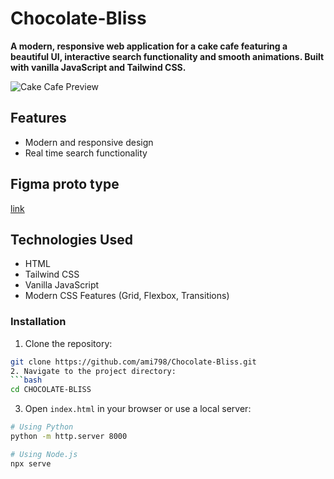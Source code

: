 # Chocolate-Bliss

**A modern, responsive web application for a cake cafe featuring a beautiful UI, interactive search functionality and smooth animations. Built with vanilla JavaScript and Tailwind CSS.**

![Cake Cafe Preview](https://images.unsplash.com/photo-1578985545062-69928b1d9587?w=1200&h=630&fit=crop)

##  Features

-  Modern and responsive design
-  Real time search functionality

## Figma proto type
[link](https://www.figma.com/proto/YeK4K7c3Drdf6am3NbooSA/Untitled?node-id=0-1&t=CTw3MXevcG4EPAkd-1)

##  Technologies Used

- HTML
- Tailwind CSS
- Vanilla JavaScript
- Modern CSS Features (Grid, Flexbox, Transitions)

### Installation

1. Clone the repository:
```bash
git clone https://github.com/ami798/Chocolate-Bliss.git
2. Navigate to the project directory:
```bash
cd CHOCOLATE-BLISS
```

3. Open `index.html` in your browser or use a local server:
```bash
# Using Python
python -m http.server 8000

# Using Node.js
npx serve
```


